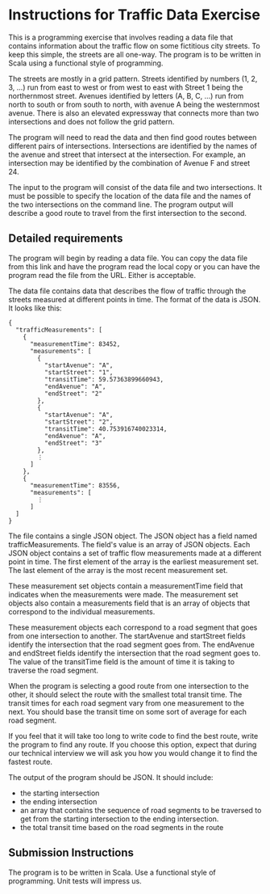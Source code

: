 # Instructions for Traffic Data Exercise

This is a programming exercise that involves reading a data file that contains information about the traffic flow on some fictitious city streets. To keep this simple, the streets are all one-way. The program is to be written in Scala using a functional style of programming.

The streets are mostly in a grid pattern. Streets identified by numbers (1, 2, 3, ...) run from east to west or from west to east with Street 1 being the northernmost street. Avenues identified by letters (A, B, C, ...) run from north to south or from south to north, with avenue A being the westernmost avenue. There is also an elevated expressway that connects more than two intersections and does not follow the grid pattern.

The program will need to read the data and then find good routes between different pairs of intersections. Intersections are identified by the names of the avenue and street that intersect at the intersection. For example, an intersection may be identified by the combination of Avenue F and street 24.

The input to the program will consist of the data file and two intersections. It must be possible to specify the location of the data file and the names of the two intersections on the command line. The program output will describe a good route to travel from the first intersection to the second.

## Detailed requirements

The program will begin by reading a data file. You can copy the data file from this link and have the program read the local copy or you can have the program read the file from the URL. Either is acceptable.

The data file contains data that describes the flow of traffic through the streets measured at different points in time. The format of the data is JSON. It looks like this:

    {
      "trafficMeasurements": [
        {
          "measurementTime": 83452,
          "measurements": [
            {
              "startAvenue": "A",
              "startStreet": "1",
              "transitTime": 59.57363899660943,
              "endAvenue": "A",
              "endStreet": "2"
            },
            {
              "startAvenue": "A",
              "startStreet": "2",
              "transitTime": 40.753916740023314,
              "endAvenue": "A",
              "endStreet": "3"
            },
            ⋮
          ]
        },
        {
          "measurementTime": 83556,
          "measurements": [
            ⋮
          ]
      ]
    }

The file contains a single JSON object. The JSON object has a field named trafficMeasurements. The field's value is an array of JSON objects. Each JSON object contains a set of traffic flow measurements made at a different point in time. The first element of the array is the earliest measurement set. The last element of the array is the most recent measurement set.

These measurement set objects contain a measurementTime field that indicates when the measurements were made. The measurement set objects also contain a measurements field that is an array of objects that correspond to the individual measurements.

These measurement objects each correspond to a road segment that goes from one intersection to another. The startAvenue and startStreet fields identify the intersection that the road segment goes from. The endAvenue and endStreet fields identify the intersection that the road segment goes to. The value of the transitTime field is the amount of time it is taking to traverse the road segment.

When the program is selecting a good route from one intersection to the other, it should select the route with the smallest total transit time. The transit times for each road segment vary from one measurement to the next. You should base the transit time on some sort of average for each road segment.

If you feel that it will take too long to write code to find the best route, write the program to find any route. If you choose this option, expect that during our technical interview we will ask you how you would change it to find the fastest route.

The output of the program should be JSON. It should include:

- the starting intersection
- the ending intersection
- an array that contains the sequence of road segments to be traversed to get from the starting intersection to the ending intersection.
- the total transit time based on the road segments in the route

## Submission Instructions

The program is to be written in Scala. Use a functional style of programming. Unit tests will impress us.
